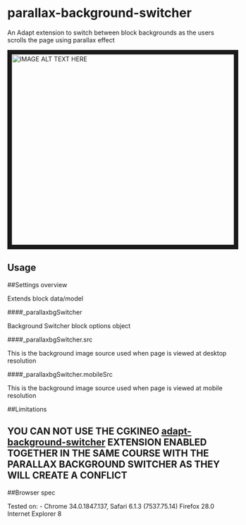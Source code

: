 parallax-background-switcher
===============

An Adapt extension to switch between block backgrounds as the users scrolls the page using parallax effect

<img src="https://raw.githubusercontent.com/mike-st/parallax-background-switcher/99f2ea67595b029aa6971721cac21d37c4edaaae/parallax-bg-switcher.png" alt="IMAGE ALT TEXT HERE" width="768" height="432" border="10" />

Usage
 ------

##Settings overview

Extends block data/model

####_parallaxbgSwitcher

Background Switcher block options object


####_parallaxbgSwitcher.src

This is the background image source used when page is viewed at desktop resolution


####_parallaxbgSwitcher.mobileSrc

This is the background image source used when page is viewed at mobile resolution

##Limitations

<H2><strong>YOU CAN NOT USE THE CGKINEO <a href="https://github.com/cgkineo/adapt-background-switcher" target="_blank">adapt-background-switcher</a> EXTENSION ENABLED TOGETHER IN THE SAME COURSE WITH THE PARALLAX BACKGROUND SWITCHER AS THEY WILL CREATE A CONFLICT</strong></h2>

##Browser spec

Tested on: -
Chrome 34.0.1847.137, 
Safari 6.1.3 (7537.75.14)
Firefox 28.0
Internet Explorer 8
